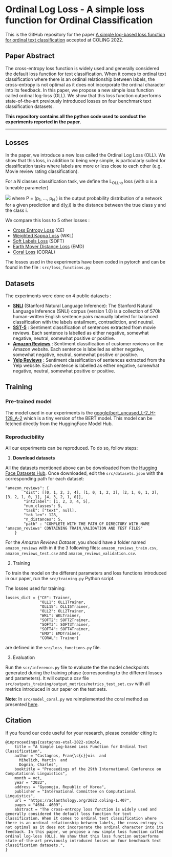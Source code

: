 # Ordinal Log Loss - A simple loss function for Ordinal Classification

This is the GitHub repository for the paper [A simple log-based loss function for ordinal text classification](https://aclanthology.org/2022.coling-1.407/) accepted at COLING 2022.

## Paper Abstract
The cross-entropy loss function is widely used and generally considered the default loss function for text classification. When it comes to ordinal text classification where there is an ordinal relationship between labels, the cross-entropy is not optimal as it does not incorporate the ordinal character into its feedback. In this paper, we propose a new simple loss function called ordinal log-loss (OLL). We show that this loss function outperforms state-of-the-art previously introduced losses on four benchmark text classification datasets. 


**This repository contains all the python code used to conduct the experiments reported in the paper.**

---
## Losses

In the paper, we introduce a new loss called the Ordinal Log Loss (OLL). We show that this loss, in addition to being very simple, is particularly suited for classification tasks where labels are more or less close to each other (e.g. Movie review rating classification). 

For a N classes classification task, we define the L<sub>OLL-&alpha;</sub> loss (with &alpha; is a tuneable parameter)

<img src="https://render.githubusercontent.com/render/math?math=\Large\color{grey}\textbf{\mathcal{L}_{OLL-\alpha}(P,y) = -\sum_{i=1}^{N}\log(1-p_i) d(y,i)^\alpha}">
where P = (p<sub>1</sub>, ..., p<sub>N</sub> ) is the output probability distribution of a network for a given prediction and d(y,i) is the distance between the true class y and the class i.

We compare this loss to 5 other losses :
* [Cross Entropy Loss](https://pytorch.org/docs/stable/generated/torch.nn.CrossEntropyLoss.html) (CE)
* [Weighted Kappa Loss](https://www.sciencedirect.com/science/article/abs/pii/S0167865517301666?via%3Dihub) (WKL)
* [Soft Labels Loss](https://openaccess.thecvf.com/content_CVPR_2019/html/Diaz_Soft_Labels_for_Ordinal_Regression_CVPR_2019_paper.html) (SOFT)
* [Earth Mover Distance Loss](https://arxiv.org/abs/1611.05916) (EMD)
* [Coral Loss](https://github.com/Raschka-research-group/coral-cnn) (CORAL)

The losses used in the experiments have been coded in pytorch and can be found in the file : `src/loss_functions.py`

## Datasets 

The experiments were done on 4 public datasets : 
* **[SNLI](https://nlp.stanford.edu/projects/snli/)** (Stanford Natural Language Inference): The Stanford Natural Language Inference (SNLI) corpus (version 1.0) is a collection of 570k human-written English sentence pairs manually labeled for balanced classification with the labels entailment, contradiction, and neutral. 
* **[SST-5](https://nlp.stanford.edu/sentiment/)** : Sentiment classification of sentences extracted from movie reviews. Each sentence is labelled as either negative, somewhat negative, neutral, somewhat positive or positive.
* **[Amazon Reviews](https://registry.opendata.aws/amazon-reviews-ml/)** : Sentiment classification of customer reviews on the Amazon website. Each sentence is labelled as either negative, somewhat negative, neutral, somewhat positive or positive.
* **[Yelp Reviews](https://www.yelp.com/dataset)** : Sentiment classification of sentences extracted from the Yelp website. Each sentence is labelled as either negative, somewhat negative, neutral, somewhat positive or positive.


## Training

### Pre-trained model
The model used in our experiments is the [google/bert_uncased_L-2_H-128_A-2](https://huggingface.co/google/bert_uncased_L-2_H-128_A-2) which is a tiny version of the BERT model. This model can be fetched directly from the HuggingFace Model Hub.

### Reproducibility
All our experiments can be reproduced. To do so, follow steps:

1. **Download datasets**

All the datasets mentioned above can be downloaded from the [Hugging Face Datasets Hub](https://huggingface.co/datasets). 
Once downloaded, edit the `src/datasets.json` with the corresponding path for each dataset:
```
"amazon_reviews": {
        "dist": [[0, 1, 2, 3, 4], [1, 0, 1, 2, 3], [2, 1, 0, 1, 2], [3, 2, 1, 0, 1], [4, 3, 2, 1, 0]], 
        "int2label": [1, 2, 3, 4, 5], 
        "num_classes": 5, 
        "task": ["text", null], 
        "tok_len": 128,
        "n_distances": 5,
        "path" : "COMPLETE WITH THE PATH OF DIRECTORY WITH NAME 'amazon_reviews' CONTAINING TRAIN,VALIDATION AND TEST FILES"
    }
```
For the *Amazon Reviews Dataset*, you should have a folder named `amazon_reviews` with in it the 3 following files: `amazon_reviews_train.csv`, `amazon_reviews_test.csv` and `amazon_reviews_validation.csv`.

2. Training

To train the model on the different parameters and loss functions introduced in our paper, run the `src/training.py` Python script. 

The losses used for training: 
```
losses_dict = {"CE": Trainer,
               "OLL1": OLL1Trainer,
               "OLL15": OLL15Trainer,
               "OLL2": OLL2Trainer,
               "WKL": WKLTrainer,
               "SOFT2": SOFT2Trainer,
               "SOFT3": SOFT3Trainer,
               "SOFT4": SOFT4Trainer,
               "EMD": EMDTrainer,
               "CORAL": Trainer}
```
are defined in the `src/loss_functions.py` file. 

3. Evaluation

Run the `scr/inference.py` file to evaluate the the model checkpoints generated during the training phase (corresponding to the different losses and parameters). It will output a csv file `src/outputs_training/output_metrics/metrics_test_set.csv` with all metrics introduced in our paper on the test sets. 

**Note**: In `src/model_coral.py` we reimplemented the coral method as presented [here](https://github.com/Raschka-research-group/coral-cnn). 

## Citation
If you found our code useful for your research, please consider citing it:
```
@inproceedings{castagnos-etal-2022-simple,
    title = "A Simple Log-based Loss Function for Ordinal Text Classification",
    author = "Castagnos, Fran{\c{c}}ois  and
      Mihelich, Martin  and
      Dognin, Charles",
    booktitle = "Proceedings of the 29th International Conference on Computational Linguistics",
    month = oct,
    year = "2022",
    address = "Gyeongju, Republic of Korea",
    publisher = "International Committee on Computational Linguistics",
    url = "https://aclanthology.org/2022.coling-1.407",
    pages = "4604--4609",
    abstract = "The cross-entropy loss function is widely used and generally considered the default loss function for text classification. When it comes to ordinal text classification where there is an ordinal relationship between labels, the cross-entropy is not optimal as it does not incorporate the ordinal character into its feedback. In this paper, we propose a new simple loss function called ordinal log-loss (OLL). We show that this loss function outperforms state-of-the-art previously introduced losses on four benchmark text classification datasets.",
}
```

